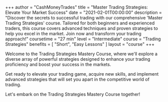 +++
author = "CashMoneyTrades"
title = "Master Trading Strategies: Elevate Your Market Success"
date = "2021-02-01T00:00:00"
description = "Discover the secrets to successful trading with our comprehensive 'Master Trading Strategies' course. Tailored for both beginners and experienced traders, this course covers advanced techniques and proven strategies to help you excel in the market. Join now and transform your trading approach!"
coursetime = "27 min"
level = "Intermediate"
course = "Trading Strategies"
benefits = [
    "Short",
    "Easy Lessons"
]
layout = "course"
+++

Welcome to the Trading Strategies Mastery Course, where we'll explore a diverse array of powerful strategies designed to enhance your trading proficiency and boost your success in the markets.

Get ready to elevate your trading game, acquire new skills, and implement advanced strategies that will set you apart in the competitive world of trading. 

Let's embark on the Trading Strategies Mastery Course together!